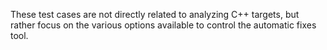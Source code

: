 These test cases are not directly related to analyzing C++ targets, but rather focus on the various options available to
control the automatic fixes tool.
